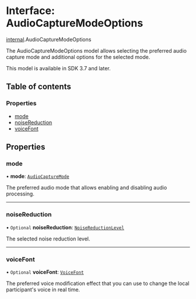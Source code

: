 # Interface: AudioCaptureModeOptions

[internal](../modules/internal.md).AudioCaptureModeOptions

The AudioCaptureModeOptions model allows selecting the preferred audio capture mode and additional options for the selected mode.

This model is available in SDK 3.7 and later.

## Table of contents

### Properties

- [mode](internal.AudioCaptureModeOptions.md#mode)
- [noiseReduction](internal.AudioCaptureModeOptions.md#noisereduction)
- [voiceFont](internal.AudioCaptureModeOptions.md#voicefont)

## Properties

### mode

• **mode**: [`AudioCaptureMode`](../enums/internal.AudioCaptureMode.md)

The preferred audio mode that allows enabling and disabling audio processing.

___

### noiseReduction

• `Optional` **noiseReduction**: [`NoiseReductionLevel`](../enums/internal.NoiseReductionLevel.md)

The selected noise reduction level.

___

### voiceFont

• `Optional` **voiceFont**: [`VoiceFont`](../enums/internal.VoiceFont.md)

The preferred voice modification effect that you can use to change the local participant's voice in real time.
